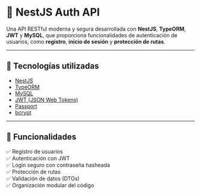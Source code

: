 # 🔐 NestJS Auth API

Una API RESTful moderna y segura desarrollada con **NestJS**, **TypeORM**, **JWT** y **MySQL**, que proporciona funcionalidades de autenticación de usuarios, como **registro**, **inicio de sesión** y **protección de rutas**.

---

## 🚀 Tecnologías utilizadas

- [NestJS](https://nestjs.com/)
- [TypeORM](https://typeorm.io/)
- [MySQL](https://www.mysql.com/)
- [JWT (JSON Web Tokens)](https://jwt.io/)
- [Passport](http://www.passportjs.org/)
- [bcrypt](https://github.com/kelektiv/node.bcrypt.js)

---

## 🧩 Funcionalidades

✅ Registro de usuarios  
✅ Autenticación con JWT  
✅ Login seguro con contraseña hasheada  
✅ Protección de rutas  
✅ Validación de datos (DTOs)  
✅ Organización modular del código  
